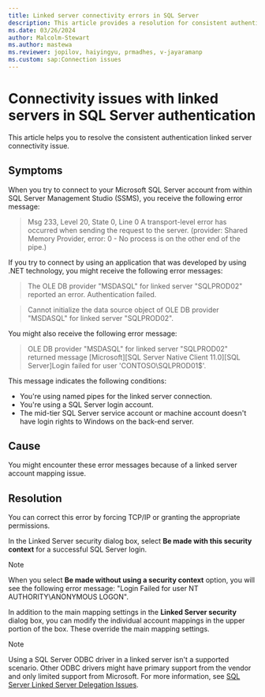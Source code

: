 ```yaml
---
title: Linked server connectivity errors in SQL Server
description: This article provides a resolution for consistent authentication errors that are related to linked server connectivity in SQL Server.
ms.date: 03/26/2024
author: Malcolm-Stewart
ms.author: mastewa
ms.reviewer: jopilov, haiyingyu, prmadhes, v-jayaramanp
ms.custom: sap:Connection issues
---
```


# Connectivity issues with linked servers in SQL Server authentication

This article helps you to resolve the consistent authentication linked server connectivity issue.

## Symptoms

When you try to connect to your Microsoft SQL Server account from within SQL Server Management Studio (SSMS), you receive the following error message:

> Msg 233, Level 20, State 0, Line 0
> A transport-level error has occurred when sending the request to the server. (provider: Shared Memory Provider, error: 0 - No process is on the other end of the pipe.)

If you try to connect by using an application that was developed by using .NET technology, you might receive the following error messages:

> The OLE DB provider "MSDASQL" for linked server "SQLPROD02" reported an error. Authentication failed.

> Cannot initialize the data source object of OLE DB provider "MSDASQL" for linked server "SQLPROD02".

You might also receive the following error message:

> OLE DB provider "MSDASQL" for linked server "SQLPROD02" returned message [Microsoft][SQL Server Native Client 11.0][SQL Server]Login failed for user 'CONTOSO\SQLPROD01$'.

This message indicates the following conditions:

- You're using named pipes for the linked server connection.
- You're using a SQL Server login account.
- The mid-tier SQL Server service account or machine account doesn't have login rights to Windows on the back-end server.

## Cause

You might encounter these error messages because of a linked server account mapping issue.

## Resolution

You can correct this error by forcing TCP/IP or granting the appropriate permissions.

In the Linked Server security dialog box, select **Be made with this security context** for a successful SQL Server login.

> [!NOTE]
> When you select **Be made without using a security context** option, you will see the following error message: "Login Failed for user NT AUTHORITY\ANONYMOUS LOGON".

In addition to the main mapping settings in the **Linked Server security** dialog box, you can modify the individual account mappings in the upper portion of the box. These override the main mapping settings.

> [!NOTE]
> Using a SQL Server ODBC driver in a linked server isn't a supported scenario. Other ODBC drivers might have primary support from the vendor and only limited support from Microsoft. For more information, see [SQL Server Linked Server Delegation Issues](https://github.com/microsoft/CSS_SQL_Networking_Tools/wiki/0650-SQL-Server-Linked-Server-Delegation-Issues).
